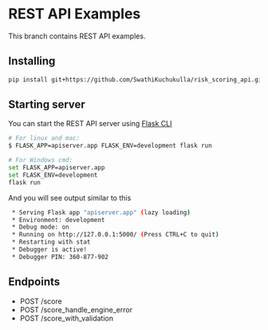 REST API Examples 
=================

This branch contains REST API examples.


## Installing

```sh
pip install git+https://github.com/SwathiKuchukulla/risk_scoring_api.git@peter/rest_api_example
```

## Starting server

You can start the REST API server using [Flask CLI](http://flask.pocoo.org/docs/1.0/cli/#command-line-interface)

```sh
# For linux and mac:
$ FLASK_APP=apiserver.app FLASK_ENV=development flask run

# For Windows cmd:
set FLASK_APP=apiserver.app
set FLASK_ENV=development
flask run
```

And you will see output similar to this

```sh
 * Serving Flask app "apiserver.app" (lazy loading)
 * Environment: development
 * Debug mode: on
 * Running on http://127.0.0.1:5000/ (Press CTRL+C to quit)
 * Restarting with stat
 * Debugger is active!
 * Debugger PIN: 360-877-902
```

## Endpoints

- POST /score
- POST /score_handle_engine_error
- POST /score_with_validation
